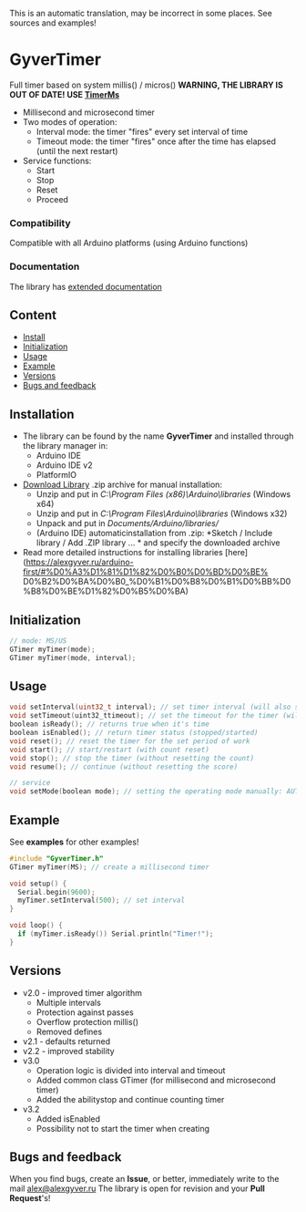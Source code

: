 This is an automatic translation, may be incorrect in some places. See sources and examples!

# GyverTimer
Full timer based on system millis() / micros()
**WARNING, THE LIBRARY IS OUT OF DATE! USE [TimerMs](https://github.com/GyverLibs/TimerMs)**
- Millisecond and microsecond timer
- Two modes of operation:
    - Interval mode: the timer "fires" every set interval of time
    - Timeout mode: the timer "fires" once after the time has elapsed (until the next restart)
- Service functions:
    - Start
    - Stop
    - Reset
    - Proceed

### Compatibility
Compatible with all Arduino platforms (using Arduino functions)

### Documentation
The library has [extended documentation](https://alexgyver.ru/gyvertimer/)

## Content
- [Install](#install)
- [Initialization](#init)
- [Usage](#usage)
- [Example](#example)
- [Versions](#versions)
- [Bugs and feedback](#feedback)

<a id="install"></a>
## Installation
- The library can be found by the name **GyverTimer** and installed through the library manager in:
    - Arduino IDE
    - Arduino IDE v2
    - PlatformIO
- [Download Library](https://github.com/GyverLibs/GyverTimer/archive/refs/heads/main.zip) .zip archive for manual installation:
    - Unzip and put in *C:\Program Files (x86)\Arduino\libraries* (Windows x64)
    - Unzip and put in *C:\Program Files\Arduino\libraries* (Windows x32)
    - Unpack and put in *Documents/Arduino/libraries/*
    - (Arduino IDE) automaticinstallation from .zip: *Sketch / Include library / Add .ZIP library ... * and specify the downloaded archive
- Read more detailed instructions for installing libraries [here] (https://alexgyver.ru/arduino-first/#%D0%A3%D1%81%D1%82%D0%B0%D0%BD%D0%BE% D0%B2%D0%BA%D0%B0_%D0%B1%D0%B8%D0%B1%D0%BB%D0%B8%D0%BE%D1%82%D0%B5%D0%BA)

<a id="init"></a>
## Initialization
```cpp
// mode: MS/US
GTimer myTimer(mode);
GTimer myTimer(mode, interval);
```

<a id="usage"></a>
## Usage
```cpp
void setInterval(uint32_t interval); // set timer interval (will also start and reset timer) - interval mode
void setTimeout(uint32_ttimeout); // set the timeout for the timer (will also start and reset the timer) - timeout mode
boolean isReady(); // returns true when it's time
boolean isEnabled(); // return timer status (stopped/started)
void reset(); // reset the timer for the set period of work
void start(); // start/restart (with count reset)
void stop(); // stop the timer (without resetting the count)
void resume(); // continue (without resetting the score)

// service
void setMode(boolean mode); // setting the operating mode manually: AUTO or MANUAL (TIMER_INTERVAL / TIMER_TIMEOUT)
```

<a id="example"></a>
## Example
See **examples** for other examples!
```cpp
#include "GyverTimer.h"
GTimer myTimer(MS); // create a millisecond timer

void setup() {
  Serial.begin(9600);
  myTimer.setInterval(500); // set interval
}

void loop() {
  if (myTimer.isReady()) Serial.println("Timer!");
}
```

<a id="versions"></a>
## Versions
- v2.0 - improved timer algorithm
    - Multiple intervals
    - Protection against passes
    - Overflow protection millis()
    - Removed defines
- v2.1 - defaults returned
- v2.2 - improved stability
- v3.0
    - Operation logic is divided into interval and timeout
    - Added common class GTimer (for millisecond and microsecond timer)
    - Added the abilitystop and continue counting timer
- v3.2
    - Added isEnabled
    - Possibility not to start the timer when creating

<a id="feedback"></a>
## Bugs and feedback
When you find bugs, create an **Issue**, or better, immediately write to the mail [alex@alexgyver.ru](mailto:alex@alexgyver.ru)
The library is open for revision and your **Pull Request**'s!